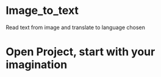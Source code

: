 # Image_to_text
Read text from image and translate to language chosen

# Open Project, start with your imagination
